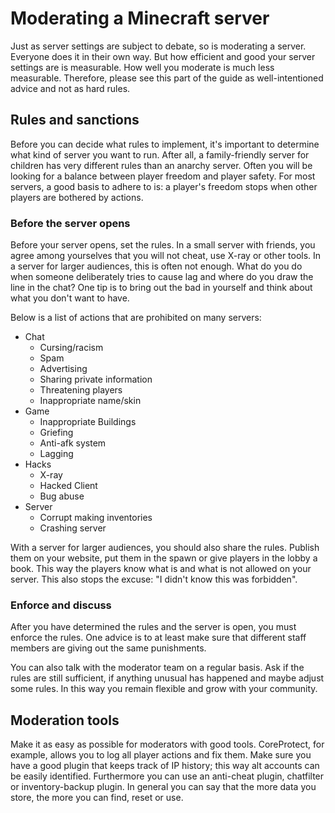 # Moderating a Minecraft server

Just as server settings are subject to debate, so is moderating a server. Everyone does it in their own way. But how efficient and good your server settings are is measurable. How well you moderate is much less measurable. Therefore, please see this part of the guide as well-intentioned advice and not as hard rules.

## Rules and sanctions

Before you can decide what rules to implement, it&#39;s important to determine what kind of server you want to run. After all, a family-friendly server for children has very different rules than an anarchy server. Often you will be looking for a balance between player freedom and player safety. For most servers, a good basis to adhere to is: a player&#39;s freedom stops when other players are bothered by actions.

### Before the server opens

Before your server opens, set the rules. In a small server with friends, you agree among yourselves that you will not cheat, use X-ray or other tools. In a server for larger audiences, this is often not enough. What do you do when someone deliberately tries to cause lag and where do you draw the line in the chat? One tip is to bring out the bad in yourself and think about what you don&#39;t want to have.

Below is a list of actions that are prohibited on many servers:

- Chat
  - Cursing/racism
  - Spam
  - Advertising
  - Sharing private information
  - Threatening players
  - Inappropriate name/skin
- Game
  - Inappropriate Buildings
  - Griefing
  - Anti-afk system
  - Lagging
- Hacks
  - X-ray
  - Hacked Client
  - Bug abuse
- Server
  - Corrupt making inventories
  - Crashing server

With a server for larger audiences, you should also share the rules. Publish them on your website, put them in the spawn or give players in the lobby a book. This way the players know what is and what is not allowed on your server. This also stops the excuse: &quot;I didn&#39;t know this was forbidden&quot;.

### Enforce and discuss

After you have determined the rules and the server is open, you must enforce the rules. One advice is to at least make sure that different staff members are giving out the same punishments.

You can also talk with the moderator team on a regular basis. Ask if the rules are still sufficient, if anything unusual has happened and maybe adjust some rules. In this way you remain flexible and grow with your community.

## Moderation tools

Make it as easy as possible for moderators with good tools. CoreProtect, for example, allows you to log all player actions and fix them. Make sure you have a good plugin that keeps track of IP history; this way alt accounts can be easily identified. Furthermore you can use an anti-cheat plugin, chatfilter or inventory-backup plugin. In general you can say that the more data you store, the more you can find, reset or use.